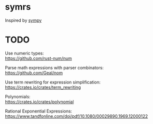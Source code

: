 # symrs

Inspired by [sympy](https://github.com/sympy/sympy)

# TODO

Use numeric types:  
https://github.com/rust-num/num

Parse math expressions with parser combinators:  
https://github.com/Geal/nom

Use term rewriting for expression simplification:  
https://crates.io/crates/term_rewriting

Polynomials:  
https://crates.io/crates/polynomial

Rational Exponential Expressions:
https://www.tandfonline.com/doi/pdf/10.1080/00029890.1969.12000122
